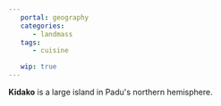 ```yaml
---
   portal: geography
   categories:
      - landmass
   tags:
      - cuisine

   wip: true
---
```


**Kidako** is a large island in Padu's northern hemisphere.
